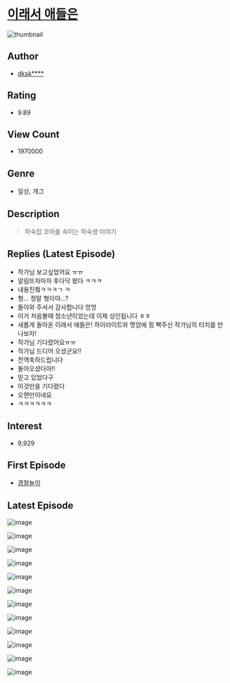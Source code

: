 # [이래서 애들은](https://comic.naver.com/bestChallenge/list?titleId=748367)
![thumbnail](https://image-comic.pstatic.net/user_contents_data/challenge_comic/2020/06/08/334584/thumbnail_434x330ef8f9bc7_b069_465d_a4ab_403bcb42e010_00002940.JPEG)

## Author
- [dksk****](https://comic.naver.com/artistTitle?id=334584)

## Rating
- 9.89

## View Count
- 1970000

## Genre
- 일상, 개그

## Description
> 하숙집 꼬마를 속이는 하숙생 이야기

## Replies (Latest Episode)
- 작가님 보고싶었어요 ㅠㅠ
- 알림뜨자마자 후다닥 왔다 ㅋㅋㅋ
- 내용진짴ㅋㅋㅋㄱ ㅋ
- 형... 정말 형이야...?
- 돌아와 주셔서 감사합니다 엉엉
- 이거 처음볼때 청소년이었는데 이제 성인됩니다 ㅎㅎ
- 새롭게 돌아온 이래서 애들은! 하이라이트와 명암에 힘 빡주신 작가님의 터치를 만나보자!
- 작가님 기다렸어요ㅠㅠ
- 작가님 드디어 오셨군요!!
- 전역축하드립니다
- 돌아오셨다아!!
- 믿고 있었다구
- 이것만을 기다렸다
- 오랜만이네요
- ㅋㅋㅋㅋㅋㅋ

## Interest
- 9,929

## First Episode
- [경찰놀이](https://comic.naver.com/bestChallenge/detail?titleId=748367&no=1)

## Latest Episode
![image](https://image-comic.pstatic.net/user_contents_data/challenge_comic/2022/12/31/334584/upload_3472619676241310265.jpeg)

![image](https://image-comic.pstatic.net/user_contents_data/challenge_comic/2022/12/31/334584/upload_3630295136977642553.jpeg)

![image](https://image-comic.pstatic.net/user_contents_data/challenge_comic/2022/12/31/334584/upload_7148401598281376614.jpeg)

![image](https://image-comic.pstatic.net/user_contents_data/challenge_comic/2022/12/31/334584/upload_3544443069182534708.jpeg)

![image](https://image-comic.pstatic.net/user_contents_data/challenge_comic/2022/12/31/334584/upload_7234522873701218147.jpeg)

![image](https://image-comic.pstatic.net/user_contents_data/challenge_comic/2022/12/31/334584/upload_3702351841068148070.jpeg)

![image](https://image-comic.pstatic.net/user_contents_data/challenge_comic/2022/12/31/334584/upload_3762253019881681201.jpeg)

![image](https://image-comic.pstatic.net/user_contents_data/challenge_comic/2022/12/31/334584/upload_7089848016989938484.jpeg)

![image](https://image-comic.pstatic.net/user_contents_data/challenge_comic/2022/12/31/334584/upload_7077800663843221555.jpeg)

![image](https://image-comic.pstatic.net/user_contents_data/challenge_comic/2022/12/31/334584/upload_4049073839239345721.jpeg)

![image](https://image-comic.pstatic.net/user_contents_data/challenge_comic/2022/12/31/334584/upload_4063485332291151414.jpeg)

![image](https://image-comic.pstatic.net/user_contents_data/challenge_comic/2022/12/31/334584/upload_7306027585239134263.jpeg)
